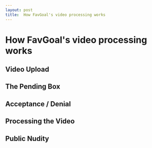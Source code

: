```yaml
---
layout: post
title:  How FavGoal's video processing works
---
```



# How FavGoal's video processing works


## Video Upload


## The Pending Box


## Acceptance / Denial


## Processing the Video


## Public Nudity








